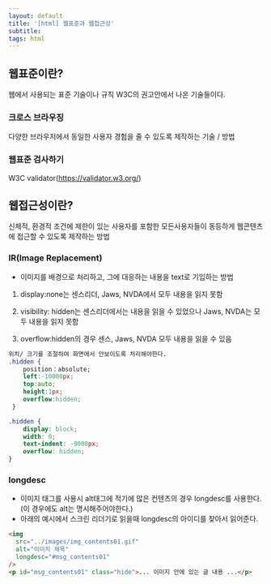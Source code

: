```yaml
---
layout: default
title: '[html] 웹표준과 웹접근성'
subtitle:
tags: html
---
```


## 웹표준이란?

웹에서 사용되는 표준 기술이나 규칙
W3C의 권고안에서 나온 기술들이다.

### 크로스 브라우징

다양한 브라우저에서 동일한 사용자 경험을 줄 수 있도록 제작하는 기술 / 방법

### 웹표준 검사하기

W3C validator(https://validator.w3.org/)

## 웹접근성이란?

신체적, 환경적 조건에 제한이 있는 사용자를 포함한 모든사용자들이
동등하게 웹콘텐츠에 접근할 수 있도록 제작하는 방법

### IR(Image Replacement)

- 이미지를 배경으로 처리하고, 그에 대응하는 내용을 text로 기입하는 방법

1. display:none는 센스리더, Jaws, NVDA에서 모두 내용을 읽지 못함

2. visibility: hidden는 센스리더에서는 내용을 읽을 수 있었으나 Jaws, NVDA는 모두 내용을 읽지 못함
3. overflow:hidden의 경우 센스, Jaws, NVDA 모두 내용을 읽을 수 있음

```css
위치/ 크기를 조절하여 화면에서 안보이도록 처리해야한다.
.hidden {
    position：absolute;
    left:-10000px;
    top:auto;
    height:1px;
    overflow:hidden;
 }

.hidden {
    display: block;
    width: 0;
    text-indent: -9000px;
    overflow: hidden;
}
```

### longdesc

- 이미지 태그를 사용시 alt태그에 적기에 많은 컨텐츠의 경우 longdesc를 사용한다.<br/>
  (이 경우에도 alt는 명시해주어야한다.)
- 아래의 예시에서 스크린 리더기로 읽을때 longdesc의 아이디를 찾아서 읽어준다.

```html
<img
  src="../images/img_contents01.gif"
  alt="이미지 제목"
  longdesc="#msg_contents01"
/>
<p id="msg_contents01" class="hide">... 이미지 안에 있는 글 내용 ...</p>
```

